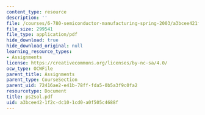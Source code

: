 ```yaml
---
content_type: resource
description: ''
file: /courses/6-780-semiconductor-manufacturing-spring-2003/a3bcee421f2cdc101cd0a0f505c4688f_ps2sol.pdf
file_size: 299541
file_type: application/pdf
hide_download: true
hide_download_original: null
learning_resource_types:
- Assignments
license: https://creativecommons.org/licenses/by-nc-sa/4.0/
ocw_type: OCWFile
parent_title: Assignments
parent_type: CourseSection
parent_uid: 72416ae2-e41b-78ff-fda5-0b5a3f9c0fa2
resourcetype: Document
title: ps2sol.pdf
uid: a3bcee42-1f2c-dc10-1cd0-a0f505c4688f
---
```

